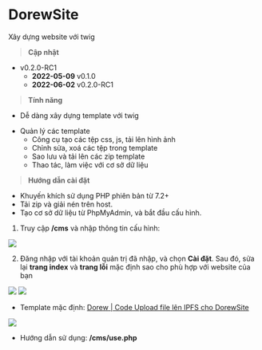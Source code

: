 # DorewSite
Xây dựng website với twig

> **Cập nhật**
* v0.2.0-RC1
  * **2022-05-09** v0.1.0
  * **2022-06-02** v0.2.0-RC1

> **Tính năng**
- Dễ dàng xây dựng template với twig
* Quản lý các template
  * Công cụ tạo các tệp css, js, tải lên hình ảnh
  * Chỉnh sửa, xoá các tệp trong template
  * Sao lưu và tải lên các zip template
  * Thao tác, làm việc với cơ sở dữ liệu

> **Hướng dẫn cài đặt**
- Khuyến khích sử dụng PHP phiên bản từ 7.2+
- Tải zip và giải nén trên host.
- Tạo cơ sở dữ liệu từ PhpMyAdmin, và bắt đầu cấu hình.

1.  Truy cập **/cms** và nhập thông tin cấu hình:

![](https://i.imgur.com/2Da3lEe.png[/img])

2. Đăng nhập với tài khoản quản trị đã nhập, và chọn **Cài đặt**. Sau đó, sửa lại **trang index** và **trang lỗi** mặc định sao cho phù hợp với website của bạn

![](https://i.imgur.com/AtS7IcD.png)
![](https://i.imgur.com/5lkuF4a.png)

- Template mặc định: [Dorew | Code Upload file lên IPFS cho DorewSite](https://dorew.gq/forum/318/code-upload-file-len-ipfs-cho-dorewsite.html)

![](https://i.imgur.com/JTt9yzB.png)

- Hướng dẫn sử dụng: **/cms/use.php**
